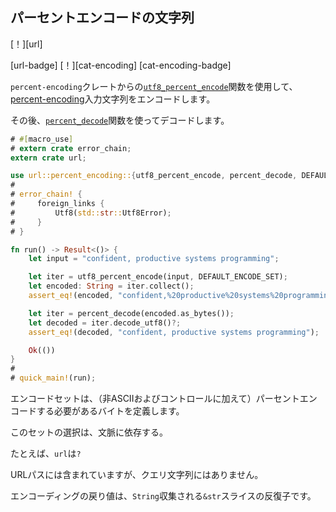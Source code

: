 ## <!--Percent-encode a string--> パーセントエンコードの文字列

<!--[!][url]-->
[！][url]
<!--[url-badge] [!][cat-encoding]-->
[url-badge] [！][cat-encoding]
[cat-encoding-badge]
<!--Encode an input string with [percent-encoding] using the [`utf8_percent_encode`] function from the `percent-encoding` crate.-->
`percent-encoding`クレートからの[`utf8_percent_encode`]関数を使用して、[percent-encoding]入力文字列をエンコードします。
<!--Then decode using the [`percent_decode`] function.-->
その後、[`percent_decode`]関数を使ってデコードします。

```rust
# #[macro_use]
# extern crate error_chain;
extern crate url;

use url::percent_encoding::{utf8_percent_encode, percent_decode, DEFAULT_ENCODE_SET};
#
# error_chain! {
#     foreign_links {
#         Utf8(std::str::Utf8Error);
#     }
# }

fn run() -> Result<()> {
    let input = "confident, productive systems programming";

    let iter = utf8_percent_encode(input, DEFAULT_ENCODE_SET);
    let encoded: String = iter.collect();
    assert_eq!(encoded, "confident,%20productive%20systems%20programming");

    let iter = percent_decode(encoded.as_bytes());
    let decoded = iter.decode_utf8()?;
    assert_eq!(decoded, "confident, productive systems programming");

    Ok(())
}
#
# quick_main!(run);
```

<!--The encode set defines which bytes (in addition to non-ASCII and controls) need to be percent-encoded.-->
エンコードセットは、（非ASCIIおよびコントロールに加えて）パーセントエンコードする必要があるバイトを定義します。
<!--The choice of this set depends on context.-->
このセットの選択は、文脈に依存する。
<!--For example, `url` encodes `?`-->
たとえば、`url`は`?`
<!--in a URL path but not in a query string.-->
URLパスには含まれていますが、クエリ文字列にはありません。

<!--The return value of encoding is an iterator of `&str` slices which collect into a `String`.-->
エンコーディングの戻り値は、`String`収集される`&str`スライスの反復子です。

<!--[`percent_decode`]: https://docs.rs/percent-encoding/*/percent_encoding/fn.percent_decode.html
 [`utf8_percent_encode`]: https://docs.rs/percent-encoding/*/percent_encoding/fn.utf8_percent_encode.html
-->
[`percent_decode`]: https://docs.rs/percent-encoding/*/percent_encoding/fn.percent_decode.html
 [`utf8_percent_encode`]: https://docs.rs/percent-encoding/*/percent_encoding/fn.utf8_percent_encode.html


[percent-encoding]: https://en.wikipedia.org/wiki/Percent-encoding
